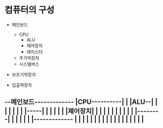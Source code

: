 # 컴퓨터의 구성

- 메인보드
    - CPU
        - ALU
        - 제어장치
        - 레지스터
    - 주기억장치
    - 시스템버스

- 보조기억장치

- 입출력장치


--메인보드-------------
|CPU----------|       |
|ALU--|       |       |
|     |       |       |
|-----|       |       |
|             |       |
|제어장치|    |       |
|        |    |       |
|        |    |       |
|--------|    |       |
|             |       |
|-------------        |             |
|                     |
|                     |
|                     |
|                     |
|                     |
|                     |
|                     |
|                     |
-----------------------
